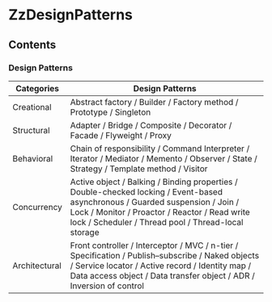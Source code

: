 # ZzDesignPatterns

## Contents

### Design Patterns
| Categories | Design Patterns |
| ------ | ------ |
| Creational | Abstract factory / Builder / Factory method / Prototype / Singleton |
| Structural | Adapter / Bridge / Composite / Decorator / Facade / Flyweight / Proxy |
| Behavioral | Chain of responsibility / Command Interpreter / Iterator / Mediator / Memento / Observer / State / Strategy / Template method / Visitor |
| Concurrency | Active object / Balking / Binding properties / Double-checked locking / Event-based asynchronous / Guarded suspension / Join / Lock / Monitor / Proactor / Reactor / Read write lock / Scheduler / Thread pool / Thread-local storage |
| Architectural | Front controller / Interceptor / MVC / n-tier / Specification / Publish–subscribe / Naked objects / Service locator / Active record / Identity map / Data access object / Data transfer object / ADR / Inversion of control |
